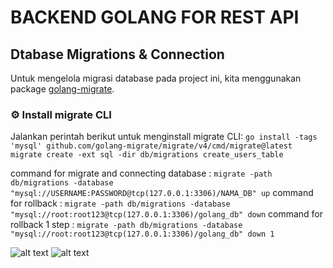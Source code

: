 # BACKEND GOLANG FOR REST API

## Dtabase Migrations & Connection

Untuk mengelola migrasi database pada project ini, kita menggunakan package [golang-migrate](https://github.com/golang-migrate/migrate).

### ⚙️ Install migrate CLI
Jalankan perintah berikut untuk menginstall migrate CLI:
```go install -tags 'mysql' github.com/golang-migrate/migrate/v4/cmd/migrate@latest``` 
```migrate create -ext sql -dir db/migrations create_users_table```

command for migrate and connecting database : 
`migrate -path db/migrations -database "mysql://USERNAME:PASSWORD@tcp(127.0.0.1:3306)/NAMA_DB" up`
command for rollback : 
`migrate -path db/migrations -database "mysql://root:root123@tcp(127.0.0.1:3306)/golang_db" down`
command for rollback 1 step : 
`migrate -path db/migrations -database "mysql://root:root123@tcp(127.0.0.1:3306)/golang_db" down 1`

![alt text](image.png)
![alt text](image-1.png)
